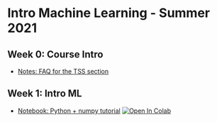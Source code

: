 # Intro Machine Learning - Summer 2021


## Week 0: Course Intro

* [Notes: FAQ for the TSS section](notes/tss-faq)

## Week 1: Intro ML

* [Notebook: Python + numpy tutorial](notebooks/notebooks/1-python-numpy-tutorial.pdf)  [![Open In Colab](https://colab.research.google.com/assets/colab-badge.svg)](https://colab.research.google.com/github/ffund/ml-notebooks/blob/master/notebooks/1-python-numpy-tutorial.ipynb)
